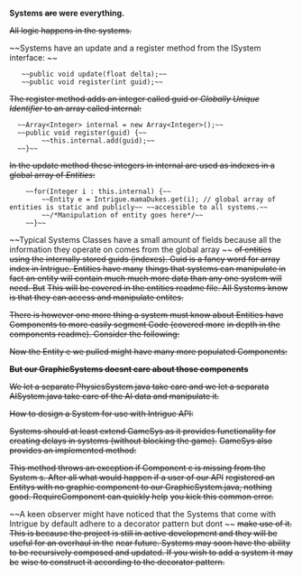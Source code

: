 **Systems ~~are~~ were everything.**


~~All logic happens in the systems.~~


~~Systems have an update and a register method from the ISystem interface: ~~


       ~~public void update(float delta);~~
       ~~public void register(int guid);~~


~~The register method adds an integer called guid or *Globally Unique Identifier* to an array called internal:~~


      ~~Array<Integer> internal = new Array<Integer>();~~
      ~~public void register(guid) {~~
      		~~this.internal.add(guid);~~
      ~~}~~


~~In the update method these integers in internal are used as indexes in a global array of *Entities*:~~


		~~for(Integer i : this.internal) {~~
			~~Entity e = Intrigue.mamaDukes.get(i); // global array of entities is static and publicly~~ ~~accessible to all systems.~~
			~~/*Manipulation of entity goes here*/~~
		~~}~~


~~Typical Systems Classes have a small amount of fields because all the information they operate on comes from the global array ~~
~~of entities using the internally stored guids (indexes).  Guid is a fancy word for array index in Intrigue.  Entities have many~~
~~things that systems can manipulate in fact an entity will contain much much more data than any one system will need.  But~~
~~This will be covered in the entities readme file.  All Systems know is that they can access and manipulate entites.~~


~~There is however one more thing a system must know about Entities have Components to more easily segment Code (covered more~~
~~in depth in the components readme).  Consider the following:~~


~~Now the Entity e we pulled might have many more populated Components:~~
		
		
~~**But our GraphicSystems doesnt care about those components**~~

~~We let a separate PhysicsSystem.java take care and we let a separata AISystem.java take care of the AI data and manipulate it.~~


~~How to design a System for use with Intrigue API:~~

~~Systems should at least extend GameSys as it provides functionality for creating delays in systems (without blocking the game).~~
~~GameSys also provides an implemented method:~~

      
~~This method throws an exception if Component c is missing from the System s.  After all what would happen if a user of our API~~
~~registered an Entitys with no graphic component to our GraphicSystem.java, nothing good.  RequireComponent can quickly help~~
~~you kick this common error.~~


~~A keen observer might have noticed that the Systems that come with Intrigue by default adhere to a decorator pattern but dont ~~
~~make use of it.  This is because the project is still in active development and they will be useful for an overhaul in the~~
~~near future.   Systems may soon have the ability to be recursively composed and updated.   If you wish to add a system it may be~~
 ~~wise to construct it according to the decorator pattern.~~

